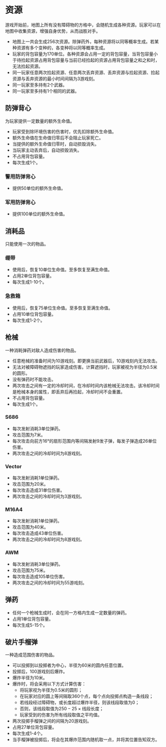 # 资源

游戏开始前，地图上所有没有障碍物的方格中，会随机生成各种资源。玩家可以在地图中收集资源，增强自身优势，从而战胜对手。

- 地图上一共会生成256次资源。除弹药外，每种资源将以同等概率生成。若某种资源有多个变种的，各变种将以同等概率生成。
- 玩家的背包容量为170单位。各种资源会占用一定的背包容量，当背包容量小于待捡起资源占用背包容量与当前已经捡起的资源占用背包容量之和之和时，无法捡起资源。
- 同一玩家任意两次捡起资源、任意两次丢弃资源、丢弃资源与捡起资源、捡起资源与丢弃资源的最小时间间隔为3游戏刻。
- 同一玩家至多持有2个武器。
- 同一玩家至多持有1个相同的武器。

## 防弹背心

为玩家提供一定数量的额外生命值。

- 玩家受到除环境伤害的伤害时，优先扣除额外生命值。
- 额外生命值在生命值归零后不会阻止玩家死亡。
- 当提供的额外生命值归零时，自动损毁消失。
- 当玩家主动丢弃后，自动损毁消失。
- 不占用背包容量。
- 每次生成1个。

### 警用防弹背心

- 提供50单位的额外生命值。

### 军用防弹背心

- 提供100单位的额外生命值。

## 消耗品

只能使用一次的物品。

### 绷带

- 使用后，恢复10单位生命值。至多恢复至满生命值。
- 占用2单位背包容量。
- 每次生成1-10个。

### 急救箱

- 使用后，恢复75单位生命值。至多恢复至满生命值。
- 占用10单位背包容量。
- 每次生成1-2个。

## 枪械

一种消耗弹药对敌人造成伤害的物品。

- 任意枪械的准备时间为10游戏刻。即更换当前武器后，10游戏刻内无法攻击。
- 无法对被障碍物遮挡的玩家造成伤害。计算遮挡时，玩家被视为半径为0.5米的圆形。
- 没有弹药时不能攻击。
- 两次攻击之间有一定的冷却时间，在冷却时间内该枪械无法攻击。该冷却时间是枪械本身的属性，即丢弃后再捡起，冷却时间不会重置。
- 不占用背包容量。
- 每次生成1个。

### S686

- 每次发射消耗3单位弹药。
- 攻击范围为7米。
- 每次攻击向前方16°的扇形范围内等间隔发射9发子弹，每发子弹造成26单位伤害。
- 两次攻击之间的冷却时间为8游戏刻。

### Vector

- 每次发射消耗1单位弹药。
- 攻击范围为20米。
- 每次攻击造成31单位伤害。
- 两次攻击之间的冷却时间为3游戏刻。

### M16A4

- 每次发射消耗1单位弹药。
- 攻击范围为40米。
- 每次攻击造成43单位伤害。
- 两次攻击之间的冷却时间为8游戏刻。

### AWM

- 每次发射消耗3单位弹药。
- 攻击范围为75米。
- 每次攻击造成105单位伤害。
- 两次攻击之间的冷却时间为55游戏刻。

## 弹药

- 任何一个枪械生成时，会在同一方格内生成一定数量的弹药。
- 占用1单位背包容量。
- 每次生成5-15个。

## 破片手榴弹

一种造成范围伤害的物品。

- 可以投掷到以投掷者为中心，半径为60米的圆内任意位置。
- 投掷后，100游戏刻后爆炸。
- 爆炸半径为10米。
- 爆炸时，将会采用以下方式计算伤害：
    - 将玩家视为半径为0.5米的圆形；
    - 在玩家对应的圆上等间隔取360个点，每个点向投掷点构造一条线段；
    - 若线段经过障碍物，或长度超过爆炸半径，则该线段取值为0；
    - 否则，该线段取值为$250-25\times\text{线段长度}$；
    - 玩家受到的伤害为所有线段取值之平均值。
- 两次投掷手榴弹之间的间隔为20游戏刻。
- 占用27单位背包容量。
- 每次生成1-4个。
- 当手榴弹被投掷后，将会在其爆炸范围内随机取一点，并将其位置告知双方。

